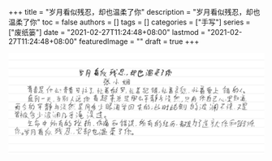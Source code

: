 +++
title = "岁月看似残忍，却也温柔了你"
description = "岁月看似残忍，却也温柔了你"
toc = false
authors = []
tags = []
categories = ["手写"]
series = ["废纸篓"]
date =  "2021-02-27T11:24:48+08:00"
lastmod = "2021-02-27T11:24:48+08:00"
featuredImage = ""
draft = true
+++

![岁月看似残忍，却也温柔了你](/images/shouxie/岁月看似残忍，却也温柔了你.png)
